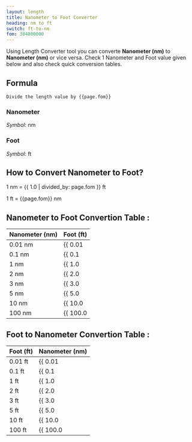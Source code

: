 ```yaml
---
layout: length
title: Nanometer to Foot Converter
heading: nm to ft
switch: ft-to-nm
fom: 304800000
---
```


Using Length Converter tool you can converte **Nanometer (nm)** to **Nanometer (nm)** or vice versa. Check 1 Nanometer and Foot value given below and also check quick conversion tables.

## Formula
`Divide the length value by {{page.fom}}`

### Nanometer
*Symbol*: nm

### Foot
*Symbol*: ft

## How to Convert Nanometer to Foot?
1 nm = {{ 1.0 | divided_by: page.fom }} ft

1 ft = {{page.fom}} nm

## Nanometer to Foot Convertion Table :

| Nanometer (nm) | Foot (ft) |
| ---- | ---- |
| 0.01 nm | {{ 0.01 | divided_by: page.fom | round: 12 }} ft |
| 0.1 nm | {{ 0.1 | divided_by: page.fom | round: 12 }} ft |
| 1 nm | {{ 1.0 | divided_by: page.fom | round: 12 }} ft |
| 2 nm | {{ 2.0 | divided_by: page.fom | round: 12 }} ft |
| 3 nm | {{ 3.0 | divided_by: page.fom | round: 12 }} ft |
| 5 nm | {{ 5.0 | divided_by: page.fom | round: 12 }} ft |
| 10 nm | {{ 10.0 | divided_by: page.fom | round: 12 }} ft |
| 100 nm | {{ 100.0 | divided_by: page.fom | round: 12 }} ft |

## Foot to Nanometer Convertion Table :

| Foot (ft) | Nanometer (nm) |
| ---- | ---- |
| 0.01 ft | {{ 0.01 | times: page.fom | round: 12 }} nm |
| 0.1 ft | {{ 0.1 | times: page.fom | round: 12 }} nm |
| 1 ft | {{ 1.0 | times: page.fom | round: 12 }} nm |
| 2 ft | {{ 2.0 | times: page.fom | round: 12 }} nm |
| 3 ft | {{ 3.0 | times: page.fom | round: 12 }} nm |
| 5 ft | {{ 5.0 | times: page.fom | round: 12 }} nm |
| 10 ft | {{ 10.0 | times: page.fom | round: 12 }} nm |
| 100 ft | {{ 100.0 | times: page.fom | round: 12 }} nm |

<script>
selectInput[0].selected = true
selectOutput[5].selected = true
</script>

